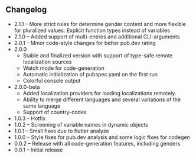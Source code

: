 ## Changelog

- 2.1.1 – More strict rules for determine gender content and more flexible for pluralized values. Explicit function types instead of variables
- 2.1.0 – Added support of multi-entries and additional CLI-arguments
- 2.0.1 – Minor code-style changes for better pub.dev rating
- 2.0.0
  - Stable and finalized version with support of type-safe remote localization sources
  - Watch mode for code-generation
  - Automatic initialization of pubspec.yaml on the first run
  - Colorful console output
- 2.0.0-beta
  - Added localization providers for loading localizations remotely.
  - Ability to merge different languages and several variations of the same language
  - Support of country-codes
- 1.0.3 – Hotfix
- 1.0.2 – Screening of variable names in dynamic objects
- 1.0.1 – Small fixes due to flutter analyze
- 1.0.0 – Style fixes for pub.dev analysis and some logic fixes for codegen
- 0.0.2 – Release with all code-generation features, including genders
- 0.0.1 – Initial release
